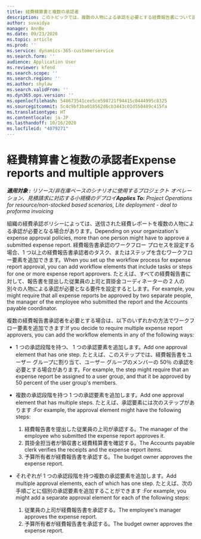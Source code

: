 ```yaml
---
title: 経費精算書と複数の承認者
description: このトピックでは、複数の人物による承認を必要とする経費報告書について説明します。
author: suvaidya
manager: AnnBe
ms.date: 09/23/2020
ms.topic: article
ms.prod: ''
ms.service: dynamics-365-customerservice
ms.search.form: ''
audience: Application User
ms.reviewer: kfend
ms.search.scope: ''
ms.search.region: ''
ms.author: shylaw
ms.search.validFrom: ''
ms.dyn365.ops.version: ''
ms.openlocfilehash: 548673541cee5ce598721f94415c0444995c8325
ms.sourcegitcommit: 5c4c9bf3ba018562d6cb3443c01d550489c415fa
ms.translationtype: HT
ms.contentlocale: ja-JP
ms.lasthandoff: 10/16/2020
ms.locfileid: "4079271"
---
```

# <a name="expense-reports-and-multiple-approvers"></a><span data-ttu-id="1d6a4-103">経費精算書と複数の承認者</span><span class="sxs-lookup"><span data-stu-id="1d6a4-103">Expense reports and multiple approvers</span></span>

<span data-ttu-id="1d6a4-104">_**適用対象 :** リソース/非在庫ベースのシナリオに使用するプロジェクト オペレーション、見積請求に対応する小規模のデプロイ_</span><span class="sxs-lookup"><span data-stu-id="1d6a4-104">_**Applies To:** Project Operations for resource/non-stocked based scenarios, Lite deployment - deal to proforma invoicing_</span></span>

<span data-ttu-id="1d6a4-105">組織の経費承認ポリシーによっては、送信された経費レポートを複数の人物による承認が必要となる場合があります。</span><span class="sxs-lookup"><span data-stu-id="1d6a4-105">Depending on your organization's expense approval policies, more than one person might have to approve a submitted expense report.</span></span> <span data-ttu-id="1d6a4-106">経費報告書承認のワークフロー プロセスを設定する場合、1 つ以上の経費報告書承認者のタスク、またはステップを含むワークフロー要素を追加できます。</span><span class="sxs-lookup"><span data-stu-id="1d6a4-106">When you set up the workflow process for expense report approval, you can add workflow elements that include tasks or steps for one or more expense report approvers.</span></span> <span data-ttu-id="1d6a4-107">たとえば、すべての経費報告書に対して、報告書を提出した従業員の上司と買掛金コーディネーターの 2 人の別々の人物による承認が必要となる要件を設定するとします。</span><span class="sxs-lookup"><span data-stu-id="1d6a4-107">For example, you might require that all expense reports be approved by two separate people, the manager of the employee who submitted the report and the Accounts payable coordinator.</span></span>

<span data-ttu-id="1d6a4-108">複数の経費報告書承認者を必要とする場合は、以下のいずれかの方法でワークフロー要素を追加できます:</span><span class="sxs-lookup"><span data-stu-id="1d6a4-108">If you decide to require multiple expense report approvers, you can add the workflow elements in any of the following ways:</span></span>

- <span data-ttu-id="1d6a4-109">1 つの承認段階を持つ、 1 つの承認要素を追加します。</span><span class="sxs-lookup"><span data-stu-id="1d6a4-109">Add one approval element that has one step.</span></span> <span data-ttu-id="1d6a4-110">たとえば、このステップでは、経費報告書をユーザー グループに割り当て、ユーザー グループのメンバーの 50％ の承認を必要とする場合があります。</span><span class="sxs-lookup"><span data-stu-id="1d6a4-110">For example, the step might require that an expense report be assigned to a user group, and that it be approved by 50 percent of the user group's members.</span></span>
- <span data-ttu-id="1d6a4-111">複数の承認段階を持つ 1 つの承認要素を追加します。</span><span class="sxs-lookup"><span data-stu-id="1d6a4-111">Add one approval element that has multiple steps.</span></span> <span data-ttu-id="1d6a4-112">たとえば、承認要素には次のステップがあります :</span><span class="sxs-lookup"><span data-stu-id="1d6a4-112">For example, the approval element might have the following steps:</span></span>

    1. <span data-ttu-id="1d6a4-113">経費報告書を提出した従業員の上司が承認する。</span><span class="sxs-lookup"><span data-stu-id="1d6a4-113">The manager of the employee who submitted the expense report approves it.</span></span>
    2. <span data-ttu-id="1d6a4-114">買掛金担当者が領収書と経費精算書を確認する。</span><span class="sxs-lookup"><span data-stu-id="1d6a4-114">The Accounts payable clerk verifies the receipts and the expense report items.</span></span>
    3. <span data-ttu-id="1d6a4-115">予算所有者が経費報告書を承認する。</span><span class="sxs-lookup"><span data-stu-id="1d6a4-115">The budget owner approves the expense report.</span></span>

- <span data-ttu-id="1d6a4-116">それぞれが 1 つの承認段階を持つ複数の承認要素を追加します。</span><span class="sxs-lookup"><span data-stu-id="1d6a4-116">Add multiple approval elements, each of which has one step.</span></span> <span data-ttu-id="1d6a4-117">たとえば、次の手順ごとに個別の承認要素を追加することができます :</span><span class="sxs-lookup"><span data-stu-id="1d6a4-117">For example, you might add a separate approval element for each of the following steps:</span></span>

    1. <span data-ttu-id="1d6a4-118">従業員の上司が経費報告書を承認する。</span><span class="sxs-lookup"><span data-stu-id="1d6a4-118">The employee's manager approves the expense report.</span></span>
    2. <span data-ttu-id="1d6a4-119">予算所有者が経費報告書を承認する。</span><span class="sxs-lookup"><span data-stu-id="1d6a4-119">The budget owner approves the expense report.</span></span>
